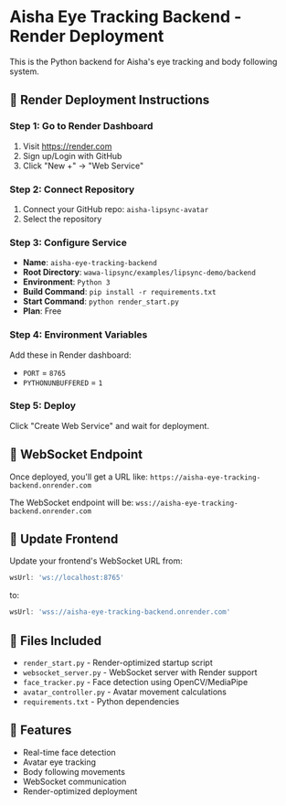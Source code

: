# Aisha Eye Tracking Backend - Render Deployment

This is the Python backend for Aisha's eye tracking and body following system.

## 🚀 Render Deployment Instructions

### Step 1: Go to Render Dashboard
1. Visit https://render.com
2. Sign up/Login with GitHub
3. Click "New +" → "Web Service"

### Step 2: Connect Repository
1. Connect your GitHub repo: `aisha-lipsync-avatar`
2. Select the repository

### Step 3: Configure Service
- **Name**: `aisha-eye-tracking-backend`
- **Root Directory**: `wawa-lipsync/examples/lipsync-demo/backend`
- **Environment**: `Python 3`
- **Build Command**: `pip install -r requirements.txt`
- **Start Command**: `python render_start.py`
- **Plan**: Free

### Step 4: Environment Variables
Add these in Render dashboard:
- `PORT` = `8765`
- `PYTHONUNBUFFERED` = `1`

### Step 5: Deploy
Click "Create Web Service" and wait for deployment.

## 📡 WebSocket Endpoint
Once deployed, you'll get a URL like:
`https://aisha-eye-tracking-backend.onrender.com`

The WebSocket endpoint will be:
`wss://aisha-eye-tracking-backend.onrender.com`

## 🔧 Update Frontend
Update your frontend's WebSocket URL from:
```javascript
wsUrl: 'ws://localhost:8765'
```
to:
```javascript
wsUrl: 'wss://aisha-eye-tracking-backend.onrender.com'
```

## 📝 Files Included
- `render_start.py` - Render-optimized startup script
- `websocket_server.py` - WebSocket server with Render support
- `face_tracker.py` - Face detection using OpenCV/MediaPipe
- `avatar_controller.py` - Avatar movement calculations
- `requirements.txt` - Python dependencies

## 🎯 Features
- Real-time face detection
- Avatar eye tracking
- Body following movements
- WebSocket communication
- Render-optimized deployment
